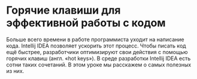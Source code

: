 # Горячие клавиши для эффективной работы с кодом
Больше всего времени в работе программиста уходит на написание кода. Intellij IDEA позволяет ускорить этот процесс. Чтобы писать код ещё быстрее, разработчики оптимизируют свои действия с помощью горячих клавиш (англ. «hot keys»). В среде разработки Intellij IDEA есть сотни таких сочетаний. В этом уроке мы расскажем о самых полезных из них.
